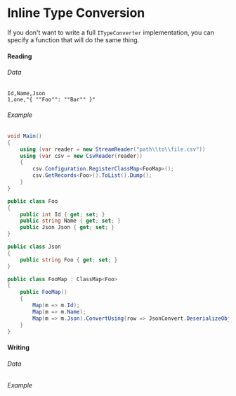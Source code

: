 # Inline Type Conversion

If you don't want to write a full `ITypeConverter` implementation, you can specify a function that will do the same thing.

#### Reading

###### Data

```
Id,Name,Json
1,one,"{ ""Foo"": ""Bar"" }"
```

###### Example

```cs
void Main()
{
    using (var reader = new StreamReader("path\\to\\file.csv"))
    using (var csv = new CsvReader(reader))
    {
        csv.Configuration.RegisterClassMap<FooMap>();
        csv.GetRecords<Foo>().ToList().Dump();
    }
}

public class Foo
{
    public int Id { get; set; }
    public string Name { get; set; }
    public Json Json { get; set; }
}

public class Json
{
    public string Foo { get; set; }
}

public class FooMap : ClassMap<Foo>
{
    public FooMap()
    {
        Map(m => m.Id);
        Map(m => m.Name);
        Map(m => m.Json).ConvertUsing(row => JsonConvert.DeserializeObject<Json>(row.GetField("Json")));
    }
}
```

#### Writing

###### Data

###### Example
